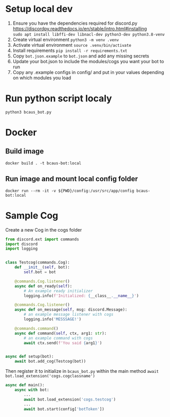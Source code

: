 # Setup local dev

1. Ensure you have the dependencies required for discord.py https://discordpy.readthedocs.io/en/stable/intro.html#installing  
   `sudo apt install libffi-dev libnacl-dev python3-dev python3.8-venv`
2. Create virtual environment `python3 -m venv .venv`
3. Activate virtual environment `source .venv/bin/activate`
4. Install requirements `pip install -r requirements.txt`
5. Copy `bot.json.example` to `bot.json` and add any missing secrets
6. Update your bot.json to include the modules/cogs you want your bot to run
7. Copy any .example configs in config/ and put in your values depending on which modules you load

# Run python script localy

`python3 bcaus_bot.py`

# Docker

## Build image

`docker build . -t bcaus-bot:local`

## Run image and mount local config folder

`docker run --rm -it -v ${PWD}/config:/usr/src/app/config bcaus-bot:local`

# Sample Cog

Create a new Cog in the cogs folder

```python
from discord.ext import commands
import discord
import logging


class Testcog(commands.Cog):
    def __init__(self, bot):
        self.bot = bot

    @commands.Cog.listener()
    async def on_ready(self):
        # An example ready initializer
        logging.info(f'Initialized: {__class__.__name__}')

    @commands.Cog.listener()
    async def on_message(self, msg: discord.Message):
        # an example message listener with cogs
        logging.info('MESSSAGE!')

    @commands.command()
    async def command(self, ctx, arg1: str):
        # an example command with cogs
        await ctx.send(f'You said {arg1}')


async def setup(bot):
    await bot.add_cog(Testcog(bot))
```

Then register it to initialize in `bcaus_bot.py` within the main method `await bot.load_extension('cogs.cogclassname')`

```python
async def main():
    async with bot:
        ...
        await bot.load_extension('cogs.testcog')
        ...
        await bot.start(config['botToken'])
```
